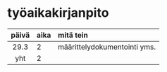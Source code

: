 # työaikakirjanpito

| päivä | aika | mitä tein |
| :----:|:-----| :------|
| 29.3  | 2    | määrittelydokumentointi yms. |
| yht   | 2    | |
